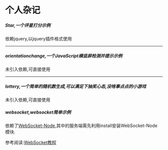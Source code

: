 个人杂记
====

##### Star,一个评星打分示例

依赖jquery,以jquery插件格式使用

---

##### orientationchange,一个JavaScript横竖屏检测并提示示例

未引入依赖,可直接使用

---

##### lottery,一个简单的随机数生成,可以满足下抽奖心态,没啥事点点的小游戏

未引入依赖,可直接使用

##### websocket,websocket简单示例

依赖了[WebSocket-Node](https://github.com/theturtle32/WebSocket-Node),其中的服务端需先利用install安装WebSocket-Node
模块.

参考阅读:[WebSocket教程](http://www.ruanyifeng.com/blog/2017/05/websocket.html)